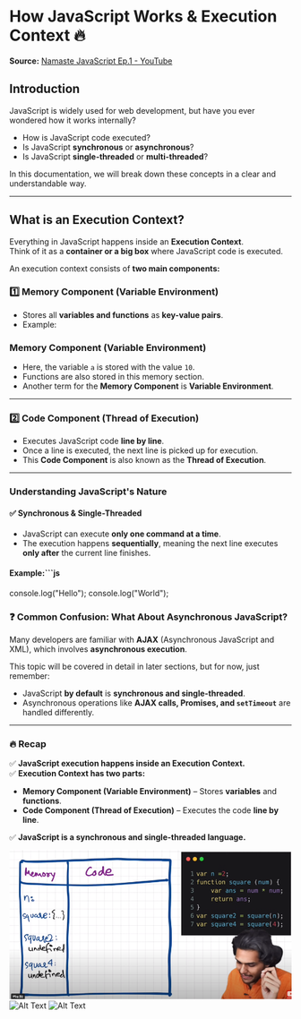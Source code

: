 # **How JavaScript Works & Execution Context 🔥**  
**Source:** [Namaste JavaScript Ep.1 - YouTube](https://www.youtube.com/watch?v=ZvbzSrg0afE)  

## **Introduction**  
JavaScript is widely used for web development, but have you ever wondered how it works internally?  
- How is JavaScript code executed?  
- Is JavaScript **synchronous** or **asynchronous**?  
- Is JavaScript **single-threaded** or **multi-threaded**?  

In this documentation, we will break down these concepts in a clear and understandable way.  

---

## **What is an Execution Context?**  
Everything in JavaScript happens inside an **Execution Context**.  
Think of it as a **container or a big box** where JavaScript code is executed.  

An execution context consists of **two main components:**  

### 1️⃣ **Memory Component (Variable Environment)**  
- Stores all **variables and functions** as **key-value pairs**.  
- Example:  
 

### **Memory Component (Variable Environment)**
- Here, the variable `a` is stored with the value `10`.  
- Functions are also stored in this memory section.  
- Another term for the **Memory Component** is **Variable Environment**.  

---

### **2️⃣ Code Component (Thread of Execution)**
- Executes JavaScript code **line by line**.  
- Once a line is executed, the next line is picked up for execution.  
- This **Code Component** is also known as the **Thread of Execution**.  

---

### **Understanding JavaScript's Nature**
#### ✅ **Synchronous & Single-Threaded**
- JavaScript can execute **only one command at a time**.  
- The execution happens **sequentially**, meaning the next line executes **only after** the current line finishes.  

#### Example:```js
console.log("Hello");
console.log("World");

### ❓ **Common Confusion: What About Asynchronous JavaScript?**  
Many developers are familiar with **AJAX** (Asynchronous JavaScript and XML), which involves **asynchronous execution**.  

This topic will be covered in detail in later sections, but for now, just remember:  

- JavaScript **by default** is **synchronous and single-threaded**.  
- Asynchronous operations like **AJAX calls, Promises, and `setTimeout`** are handled differently.  

---

### 🔥 **Recap**  

✅ **JavaScript execution happens inside an Execution Context.**  
✅ **Execution Context has two parts:**  
   - **Memory Component (Variable Environment)** – Stores **variables** and **functions**.  
   - **Code Component (Thread of Execution)** – Executes the code **line by line**.  

✅ **JavaScript is a synchronous and single-threaded language.**  

![Alt Text](images/Capture.png)
![Alt Text](images/image-name.png)
![Alt Text](images/image-name.png)




